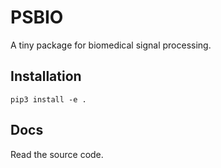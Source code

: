 # PSBIO
A tiny package for biomedical signal processing.

## Installation
`pip3 install -e .`

## Docs
Read the source code.

